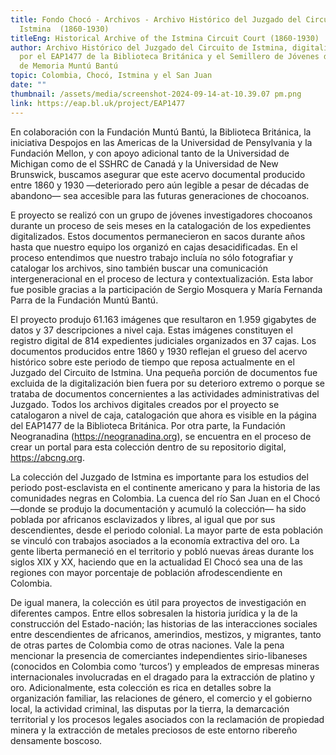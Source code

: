 ```yaml
---
title: Fondo Chocó - Archivos - Archivo Histórico del Juzgado del Circuito de
  Istmina ‎ (1860-1930)
titleEng: Historical Archive of the Istmina Circuit Court (1860-1930)
author: Archivo Histórico del Juzgado del Circuito de Istmina, digitalización
  por el EAP1477 de la Biblioteca Británica y el Semillero de Jóvenes del Centro
  de Memoria Muntú Bantú
topic: Colombia, Chocó, Istmina y el San Juan
date: ""
thumbnail: /assets/media/screenshot-2024-09-14-at-10.39.07 pm.png
link: https://eap.bl.uk/project/EAP1477
---
```

En colaboración con la Fundación Muntú Bantú, la Biblioteca Británica, la iniciativa Despojos en las Americas de la Universidad de Pensylvania y la Fundación Mellon, y con apoyo adicional tanto de la Universidad de Michigan como de el SSHRC de Canadá y la Universidad de New Brunswick, buscamos asegurar que este acervo documental producido entre 1860 y 1930 —deteriorado pero aún legible a pesar de décadas de abandono— sea accesible para las futuras generaciones de chocoanos. 

E proyecto se realizó con un grupo de jóvenes investigadores chocoanos durante un proceso de seis meses en la catalogación de los expedientes digitalizados. Estos documentos permanecieron en sacos durante años hasta que nuestro equipo los organizó en cajas desacidificadas. En el proceso entendimos que nuestro trabajo incluía no sólo fotografiar y catalogar los archivos, sino también buscar una comunicación intergeneracional en el proceso de lectura y contextualización. Esta labor fue posible gracias a la participación de Sergio Mosquera y María Fernanda Parra de la Fundación Muntú Bantú.

El proyecto produjo 61.163 imágenes que resultaron en 1.959 gigabytes de datos y 37 descripciones a nivel caja. Estas imágenes constituyen el registro digital de 814 expedientes judiciales organizados en 37 cajas. Los documentos producidos entre 1860 y 1930 reflejan el grueso del acervo histórico sobre este periodo de tiempo que reposa actualmente en el Juzgado del Circuito de Istmina. Una pequeña porción de documentos fue excluida de la digitalización bien fuera por su deterioro extremo o porque se trataba de documentos concernientes a las actividades administrativas del Juzgado. Todos los archivos digitales creados por el proyecto se catalogaron a nivel de caja, catalogación que ahora es visible en la página del EAP1477 de la Biblioteca Británica. Por otra parte, la Fundación Neogranadina (https://neogranadina.org), se encuentra en el proceso de crear un portal para esta colección dentro de su repositorio digital, https://abcng.org.

La colección del Juzgado de Istmina es importante para los estudios del periodo post-esclavista en el continente americano y para la historia de las comunidades negras en Colombia. La cuenca del río San Juan en el Chocó —donde se produjo la documentación y acumuló la colección— ha sido poblada por africanos esclavizados y libres, al igual que por sus descendientes, desde el periodo colonial. La mayor parte de esta población se vinculó con trabajos asociados a la economía extractiva del oro. La gente liberta permaneció en el territorio y pobló nuevas áreas durante los siglos XIX y XX, haciendo que en la actualidad El Chocó sea una de las regiones con mayor porcentaje de población afrodescendiente en Colombia.

De igual manera, la colección es útil para proyectos de investigación en diferentes campos. Entre ellos sobresalen la historia jurídica y la de la construcción del Estado-nación; las historias de las interacciones sociales entre descendientes de africanos, amerindios, mestizos, y migrantes, tanto de otras partes de Colombia como de otras naciones. Vale la pena mencionar la presencia de comerciantes independientes sirio-libaneses (conocidos en Colombia como ‘turcos’) y empleados de empresas mineras internacionales involucradas en el dragado para la extracción de platino y oro. Adicionalmente, esta colección es rica en detalles sobre la organización familiar, las relaciones de género, el comercio y el gobierno local, la actividad criminal, las disputas por la tierra, la demarcación territorial y los procesos legales asociados con la reclamación de propiedad minera y la extracción de metales preciosos de este entorno ribereño densamente boscoso.
